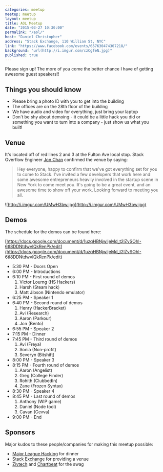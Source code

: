 ```yaml
---
categories: meetup
meetup: meetup
layout: meetup
title: AOL Meetup
date: "2015-03-27 10:30:00"
permalink: "/aol/"
host: "Daniel Christopher"
address: "Stack Exchange, 110 William St, NYC"
link: "https://www.facebook.com/events/657630474307218/"
background: "url(http://i.imgur.com/czCgfeN.jpg)"
published: true
---
```


Please sign up! The more of you come the better chance I have of getting awesome guest speakers!!

## Things you should know

- Please bring a photo ID with you to get into the building
- The offices are on the 28th floor of the building
- We have audio and video for everything, just bring your laptop
- Don't be shy about demoing - it could be a little hack you did or something you want to turn into a company - just show us what you built!

## Venue

It's located off of red lines 2 and 3 at the Fulton Ave local stop. Stack Overflow Engineer [Jon Chan](https://www.facebook.com/photo.php?fbid=10202561732017815&set=gm.663291653741100&type=1&theater) confirmed the venue by saying:

> Hey everyone, happy to confirm that we've got everything set for you to come to Stack. I've invited a few developers that work here and some awesome entrepreneurs heavily involved in the startup scene in New York to come meet you. It's going to be a great event, and an awesome time to show off your work. Looking forward to meeting you all.


![http://i.imgur.com/UMwH3bw.jpg](http://i.imgur.com/UMwH3bw.jpg)

## Demos

The schedule for the demos can be found here:

[https://docs.google.com/document/d/1uzqHBNjwljeMd_t2lZvSOhI-6tl8DDNtdwvlQkRenPk/edit](https://docs.google.com/document/d/1uzqHBNjwljeMd_t2lZvSOhI-6tl8DDNtdwvlQkRenPk/edit)

- 5:30 PM - Doors Open
- 6:00 PM - Introductions
- 6:10 PM - First round of demos
  1. Victor Lourng (HS Hackers)
  1. Harsh (Steam hack)
  1. Matt Jibson (Nintendo emulator)
- 6:25 PM - Speaker 1
- 6:40 PM - Second round of demos
  1. Henry (HackerBracket)
  1. Avi (Research)
  1. Aaron (Parkour)
  1. Jon (Bento)
- 6:55 PM - Speaker 2
- 7:15 PM - Dinner
- 7:45 PM - Third round of demos
  1. Avi (Freya)
  1. Sonia (Non-profit)
  1. Severyn (Bitshift)
- 8:00 PM - Speaker 3
- 8:15 PM - Fourth round of demos
  1. Aaron (Angelist)
  1. Greg (College Finder)
  1. Rohith (ClubbedIn)
  1. Zane (Frozen Syntax)
- 8:30 PM - Speaker 4
- 8:45 PM - Last round of demos
  1. Anthony (WIP game)
  1. Daniel (Node tool)
  1. Cavan (Gevva)
- 9:00 PM - End

## Sponsors

Major kudos to these people/companies for making this meetup possible:

- [Major League Hacking](http://mlh.io/) for dinner
- [Stack Exchange](https://stackexchange.com/) for providing a venue
- [Zivtech](http://zivtech.com/) and [Chartbeat](https://chartbeat.com/) for the swag

